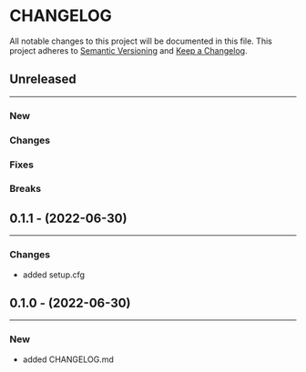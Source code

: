 # CHANGELOG

All notable changes to this project will be documented in this file.
This project adheres to [Semantic Versioning](http://semver.org/) and [Keep a Changelog](http://keepachangelog.com/).



## Unreleased
---

### New

### Changes

### Fixes

### Breaks


## 0.1.1 - (2022-06-30)
---

### Changes
* added setup.cfg


## 0.1.0 - (2022-06-30)
---

### New
* added CHANGELOG.md

